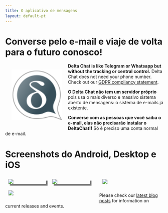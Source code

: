 ```yaml
---
title: O aplicativo de mensagens
layout: default-pt
---
```




<!-- GENERATED FILE -- DO NOT EDIT -->



# Converse pelo e-mail e viaje de volta para o futuro conosco!

<img src="../assets/logos/delta-chat.svg" width="160" style="float: left; margin: 20px;" />

**Delta Chat is like Telegram or Whatsapp but without the tracking or central control.**
Delta Chat does not need your phone number. Check out our [GDPR compliancy statement](gdpr).

**O Delta Chat não tem um servidor próprio** pois usa o mais diverso e massivo sistema aberto 
de mensagens: o sistema de e-mails já existente.

**Converse com as pessoas que você saiba o e-mail, elas não precisarão instalar o DeltaChat!!** 
Só é preciso uma conta normal de e-mail.


# Screenshots do Android, Desktop e iOS 

<img src="../assets/blog/2019-01-chatlist.png" width="120" 
style="float: left; margin: 10px;display: block;box-shadow: 5px 5px 2px #777;" /> 
<img src="../assets/blog/2019-01-chat.png" width="120" 
style="float: left; margin: 10px;display: block;box-shadow: 5px 5px 2px #777;" /> 

<img src="../assets/blog/desktop-screenshot.png" width="280" style="float:left; margin: 10px" /> 

<img src="../assets/blog/ios_screenshot_chat_view.png" width="110" style="margin: 10px" /> 

Please check our [latest blog posts](blog)
for information on current releases and events. 

